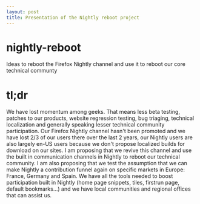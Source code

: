 ```yaml
---
layout: post
title: Presentation of the Nightly reboot project
---
```

# nightly-reboot
Ideas to reboot the Firefox Nightly channel and use it to reboot our core technical communty

# tl;dr

We have lost momentum among geeks. That means less beta testing, patches to our products, website regression testing, bug triaging, technical localization and generally speaking lesser technical community participation. Our Firefox Nightly channel hasn't been promoted and we have lost 2/3 of our users there over the last 2 years, our Nightly users are also largely en-US users because we don't propose localized builds for download on our sites. I am proposing that we revive this channel and use the built in communication channels in Nightly to reboot our technical community. I am also proposing that we test the assumption that we can make Nightly a contribution funnel again on specific markets in Europe: France, Germany and Spain. We have all the tools needed to boost participation built in  Nightly (home page snippets, tiles, firstrun page, default bookmarks...) and we have local communities and regional offices that can assist us.
